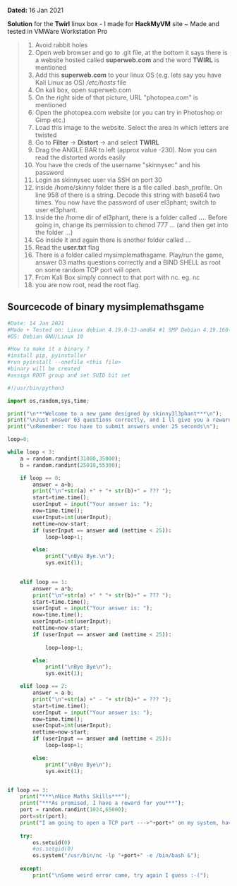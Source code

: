**Dated:** 16 Jan 2021

**Solution** for the **Twirl** linux box -  I made for **HackMyVM** site ~ Made and tested in VMWare Workstation Pro
> 1. Avoid rabbit holes
> 1. Open web browser and go to .git file, at the bottom it says there is a website hosted called **superweb.com** and the word **TWIRL** is mentioned
> 1. Add this **superweb.com** to your linux OS (e.g. lets say you have Kali Linux as OS) */etc/hosts* file
> 1. On kali box, open superweb.com
> 1. On the right side of that picture, URL "photopea.com" is mentioned
> 1. Open the photopea.com website (or you can try in Photoshop or Gimp etc.) 
> 1. Load this image to the website. Select the area in which letters are twisted
> 1. Go to **Filter** -> **Distort** -> and select **TWIRL**
> 1. Drag the ANGLE BAR to left (approx value -230). Now you can read the distorted words easily
> 1. You have the creds of the username "skinnysec" and his password
> 1. Login as skinnysec user via SSH on port 30
> 1. inside /home/skinny folder there is a file called .bash_profile. On line 958 of there is a string. Decode this string with base64 two times. You now have the password of user el3phant; switch to user el3phant. 
> 1. Inside the /home dir of el3phant, there is a folder called **...**. Before going in, change its permission to chmod 777 ... (and then get into the folder ...) 
> 1. Go inside it and again there is another folder called ...
> 1. Read the **user.txt** flag
> 1. There is a folder called mysimplemathsgame. Play/run the game, answer 03 maths questions correctly and a BIND SHELL as root on some random TCP port will open. 
> 1. From Kali Box simply connect to that port with nc. eg. nc <ip> <port told by the game>
> 1. you are now root, read the root flag. 
  
## Sourcecode of binary mysimplemathsgame
  
```python
#Date: 14 Jan 2021
#Made + Tested on: Linux debian 4.19.0-13-amd64 #1 SMP Debian 4.19.160-2 (2020-11-28) x86_64 GNU/Linux
#OS: Debian GNU/Linux 10

#How to make it a binary ?
#install pip, pyinstaller
#run pyinstall --onefile <this file>
#binary will be created
#assign ROOT group and set SUID bit set

#!/usr/bin/python3

import os,random,sys,time;

print("\n***Welcome to a new game designed by skinny3l3phant***\n");
print("\nJust answer 03 questions correctly, and I ll give you a reward\n");
print("\nRemember: You have to submit answers under 25 seconds\n");

loop=0;

while loop < 3:
    a = random.randint(31000,35000);
    b = random.randint(25010,55300);

    if loop == 0:
        answer = a+b;
        print("\n"+str(a) +" + "+ str(b)+" = ??? ");
        start=time.time();
        userInput = input("Your answer is: ");
        now=time.time();
        userInput=int(userInput);
        nettime=now-start;
        if (userInput == answer and (nettime < 25)):
            loop=loop+1;

        else:
            print("\nBye Bye.\n");
            sys.exit(1);

        
    elif loop == 1:
        answer = a*b;
        print("\n"+str(a) +" * "+ str(b)+" = ??? ");
        start=time.time();
        userInput = input("Your answer is: ");
        now=time.time();
        userInput=int(userInput);
        nettime=now-start;
        if (userInput == answer and (nettime < 25)):
 
            loop=loop+1;

        else:
            print("\nBye Bye\n");
            sys.exit(1);

    elif loop == 2:
        answer = a-b;
        print("\n"+str(a) +" - "+ str(b)+" = ??? ");
        start=time.time();
        userInput = input("Your answer is: ");
        now=time.time();
        userInput=int(userInput);
        nettime=now-start;
        if (userInput == answer and (nettime < 25)):
            loop=loop+1;

        else:
            print("\nBye Bye\n");
            sys.exit(1);


if loop == 3:
    print("***\nNice Maths Skills***");
    print("***As promised, I have a reward for you***");
    port = random.randint(1024,65000);
    port=str(port);
    print("I am going to open a TCP port --->"+port+" on my system, have fun with it but be gentle");
    
    try:
        os.setuid(0)
        #os.setgid(0)
        os.system("/usr/bin/nc -lp "+port+" -e /bin/bash &");
    
    except:
        print("\nSome weird error came, try again I guess :-(");
```
  
